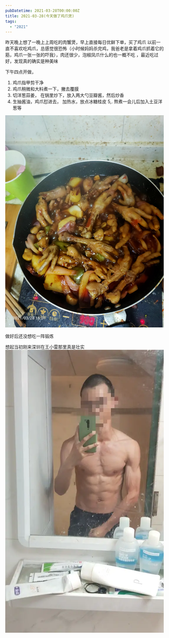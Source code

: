 ```yaml
---
pubDatetime: 2021-03-28T00:00:00Z
title: 2021-03-28(今天做了鸡爪煲)
tags:
  - "2021"
---
```


昨天晚上想了一晚上上周吃的肉蟹煲，早上直接每日优鲜下单，买了鸡爪
以前一直不喜欢吃鸡爪，总感觉很恐怖（小时候妈妈杀完鸡，我爸老是拿着鸡爪抓着它的筋，鸡爪一张一张的吓我），肉还很少，泡椒凤爪什么的也一概不吃
，最近吃过好，发现真的确实是种美味

下午四点开做，

1. 鸡爪指甲剪干净
2. 鸡爪稍微和大料煮一下，撇去覆膜
3. 切洋葱蒜姜， 在锅里炒下，放入两大勺豆瓣酱，然后炒香
4. 生抽酱油，鸡爪怼进去， 加热水，放点冰糖桂皮
   5,. 熬煮一会儿后加入土豆洋葱等

![](../../img/6904315-c0b6817584b044dd.jpg)

做好后还没想吃一阵锻炼

想起当初刚来深圳在王小雷那里真是壮实
![](../../img/6904315-48e74cda0fd93c6f.jpg)
